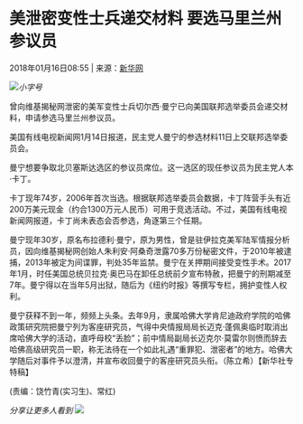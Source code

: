 # 美泄密变性士兵递交材料 要选马里兰州参议员

2018年01月16日08:55 | 来源：[新华网](http://www.xinhuanet.com/world/2018-01/16/c_129791256.htm)

![](/img/2020wbc/imgs/icon_type.png)_小字号_

曾向维基揭秘网泄密的美军变性士兵切尔西·曼宁已向美国联邦选举委员会递交材料，申请参选马里兰州参议员。

美国有线电视新闻网1月14日报道，民主党人曼宁的参选材料11日上交联邦选举委员会。

曼宁想要争取北贝塞斯达选区的参议员席位。这一选区的现任参议员为民主党人本·卡丁。

卡丁现年74岁，2006年首次当选。根据联邦选举委员会数据，卡丁阵营手头有近200万美元现金（约合1300万元人民币）可用于竞选活动。不过，美国有线电视新闻网报道，卡丁尚未表态会否参选，角逐第三个任期。

曼宁现年30岁，原名布拉德利·曼宁，原为男性，曾是驻伊拉克美军陆军情报分析员，因向维基揭秘网创始人朱利安·阿桑奇泄露70多万份秘密文件，于2010年被逮捕，2013年被定为间谍罪，判处35年监禁。曼宁在关押期间接受变性手术。2017年1月，时任美国总统贝拉克·奥巴马在卸任总统前夕宣布特赦，把曼宁的刑期减至7年。曼宁得以在当年5月出狱，随后为《纽约时报》等撰写专栏，拥护变性人权利。

曼宁获释不到一年，频频上头条。去年9月，隶属哈佛大学肯尼迪政府学院的哈佛政策研究院把曼宁列为客座研究员，气得中央情报局局长迈克·蓬佩奥临时取消出席哈佛大学的活动，直呼母校“丢脸”；前中情局副局长迈克尔·莫雷尔则愤而辞去哈佛高级研究员一职，称无法待在一个如此礼遇“重罪犯、泄密者”的地方。哈佛大学随后对事件予以澄清，并宣布收回曼宁的客座研究员头衔。（陈立希）【新华社专特稿】

(责编：饶竹青(实习生)、常红)

_分享让更多人看到 _![](/img/2020wbc/imgs/share.png)__ 